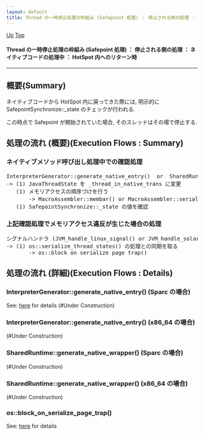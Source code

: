 ```yaml
---
layout: default
title: Thread の一時停止処理の枠組み (Safepoint 処理) ： 停止される側の処理 ： ネイティブコードの処理中 ： HotSpot 内へのリターン時
---
```

[Up](nouSkNo9hy.html) [Top](../index.html)

#### Thread の一時停止処理の枠組み (Safepoint 処理) ： 停止される側の処理 ： ネイティブコードの処理中 ： HotSpot 内へのリターン時

--- 
## 概要(Summary)
ネイティブコードから HotSpot 内に戻ってきた際には, 明示的に SafepointSynchronize::_state のチェックが行われる. 

この時点で Safepoint が開始されていた場合, そのスレッドはその場で停止する.

## 処理の流れ (概要)(Execution Flows : Summary)
### ネイティブメソッド呼び出し処理中での確認処理
<div class="flow-abst"><pre>
InterpreterGenerator::generate_native_entry()  or  SharedRuntime::generate_native_wrapper()  が生成したコード
-&gt; (1) JavaThreadState を _thread_in_native_trans に変更
   (1) メモリアクセスの順序づけを行う
       -&gt; MacroAssembler::membar() or MacroAssembler::serialize_memory() が生成したコード
   (1) SafepointSynchronize::_state の値を確認
</pre></div>

### 上記確認処理でメモリアクセス違反が生じた場合の処理
<div class="flow-abst"><pre>
シグナルハンドラ (JVM_handle_linux_signal() or JVM_handle_solaris_signal() or topLevelExceptionFilter()) (See: <a href="noNmlmYDJk.html">here</a> for details)
-&gt; (1) os::serialize_thread_states() の処理との同期を取る
       -&gt; os::block_on_serialize_page_trap()
</pre></div>


## 処理の流れ (詳細)(Execution Flows : Details)
### InterpreterGenerator::generate_native_entry() (Sparc の場合)
See: [here](no3718Gvm.html) for details
(#Under Construction)

### InterpreterGenerator::generate_native_entry() (x86_64 の場合)
(#Under Construction)

### SharedRuntime::generate_native_wrapper() (Sparc の場合)
(#Under Construction)

### SharedRuntime::generate_native_wrapper() (x86_64 の場合)
(#Under Construction)

### os::block_on_serialize_page_trap()
See: [here](no7882G-o.html) for details






